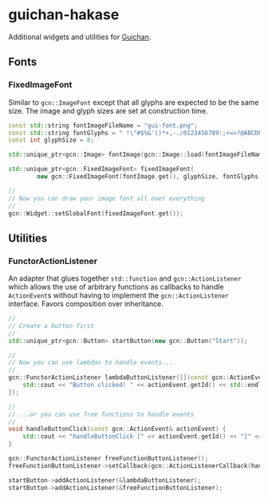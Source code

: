 guichan-hakase
==============

Additional widgets and utilities for [Guichan](http://gitorious.org/guichan). 

## Fonts ##

### FixedImageFont ###
Similar to `gcn::ImageFont` except that all glyphs are expected to be the same 
size. The image and glyph sizes are set at construction time.

```c++
const std::string fontImageFileName = "gui-font.png";
const std::string fontGlyphs = " !\"#$%&'()*+,-./0123456789:;<=>?@ABCDEFGHIJKLMNOPQRSTUVWXYZabcdefghijklmnopqrstuvwxyz";
const int glyphSize = 8;

std::unique_ptr<gcn::Image> fontImage(gcn::Image::load(fontImageFileName));

std::unique_ptr<gcn::FixedImageFont> fixedImageFont(
        new gcn::FixedImageFont(fontImage.get(), glyphSize, fontGlyphs));

//
// Now you can draw your image font all over everything
//
gcn::Widget::setGlobalFont(fixedImageFont.get());
```

## Utilities ##

### FunctorActionListener ###
An adapter that glues together `std::function` and `gcn::ActionListener` which 
allows the use of arbitrary functions as callbacks to handle `ActionEvent`s 
without having to implement the `gcn::ActionListener` interface. Favors 
composition over inheritance.

```c++
//
// Create a button first
//
std::unique_ptr<gcn::Button> startButton(new gcn::Button("Start"));

//
// Now you can use lambdas to handle events...
//
gcn::FunctorActionListener lambdaButtonListener([](const gcn::ActionEvent& actionEvent) {
    std::cout << "Button clicked! " << actionEvent.getId() << std::endl;
});

//
// ...or you can use free functions to handle events
//
void handleButtonClick(const gcn::ActionEvent& actionEvent) {
    std::cout << "handleButtonClick [" << actionEvent.getId() << "]" << std::endl;
}

gcn::FunctorActionListener freeFunctionButtonListener();
freeFunctionButtonListener->setCallback(gcn::ActionListenerCallback(handleButtonClick));

startButton->addActionListener(&lambdaButtonListener);
startButton->addActionListener(&freeFunctionButtonListener);
```